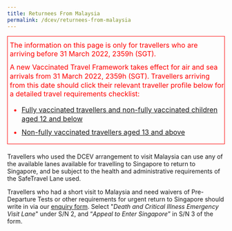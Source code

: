 ```yaml
---
title: Returnees From Malaysia
permalink: /dcev/returnees-from-malaysia
---
```


<div style="padding-left: 5px; margin-bottom:20px; font-size:16px; line-height:1.0; color:red; border-style: solid; border-width: 1px;">
	<p style="font-size:16px; margin-top:10px; margin-bottom:0px;line-height:1.3; color:red;">The information on this page is only for travellers who are arriving before 31 March 2022, 2359h (SGT).</p>
	<p style="font-size:16px; margin-top:10px; margin-bottom:0px;line-height:1.3; color:red;">A new Vaccinated Travel Framework takes effect for air and sea arrivals from 31 March 2022, 2359h (SGT). Travellers arriving from this date should click their relevant traveller profile below for a detailed travel requirements checklist:
	<ol style="list-style-type:disc;">
		<li style="font-size:16px; margin-top:10px; margin-bottom:0px;line-height:1.3; color:red;"><a href="https://go.gov.sg/green-fv" target="_blank">Fully vaccinated travellers and non-fully vaccinated children aged 12 and below</a></li>
			<li style="font-size:16px; margin-top:10px; margin-bottom:0px;line-height:1.3; color:red;"><a href="https://go.gov.sg/green-nfv" target="_blank">Non-fully vaccinated travellers aged 13 and above</a></li>
	</ol>
	</p>
	</div>


Travellers who used the DCEV arrangement to visit Malaysia can use any of the available lanes available for travelling to Singapore  to return to Singapore, and be subject to the health and administrative requirements of the SafeTravel Lane used.

Travellers who had a short visit to Malaysia and need waivers of Pre-Departure Tests or other requirements for urgent return to Singapore should write in via our <a href="https://go.gov.sg/sto-enquiry" target="_blank">enquiry form</a>.
 Select "<i>Death and Critical Illness Emergency Visit Lane</i>" under S/N 2, and  “<i>Appeal to Enter Singapore</i>” in S/N 3 of the form.
